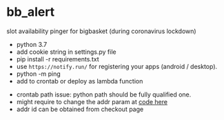 # bb_alert
slot availability pinger for bigbasket (during coronavirus lockdown)

+ python 3.7
+ add cookie string in settings.py file
+ pip install -r requirements.txt
+ use `https://notify.run/` for registering your apps (android / desktop).
+ python -m ping
+ add to crontab or deploy as lambda function



- crontab path issue: python path should be fully qualified one.
- might require to change the addr param at [code here](https://github.com/SaikumarChintada/bb_alert/blob/master/ping.py#L86)
- addr id can be obtained from checkout page
